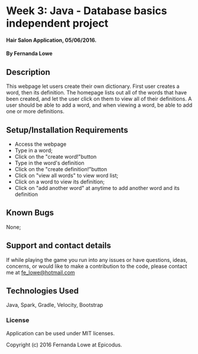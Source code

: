 # Week 3: Java - Database basics independent project

#### Hair Salon Application, 05/06/2016.

#### By Fernanda Lowe

## Description

This webpage let users create their own dictionary. First user creates a word,  then its definition. The homepage lists out all of the words that have been created, and let the user click on them to view all of their definitions. A user should be able to add a word, and when viewing a word, be able to add one or more definitions.

## Setup/Installation Requirements

* Access the webpage
* Type in a word;
* Click on the "create word!"button
* Type in the word's definition
* Click on the "create definition!"button
* Click on "view all words" to view word list;
* Click on a word to view its definition;
* Click on "add another word" at anytime to add another word and its definition

## Known Bugs

None;

## Support and contact details

If while playing the game you run into any issues or have questions, ideas, concerns, or would like to make a contribution to the code, please contact me at fe_lowe@hotmail.com

## Technologies Used

Java, Spark, Gradle, Velocity, Bootstrap

### License

Application can be used under MIT licenses.

Copyright (c) 2016 Fernanda Lowe at Epicodus.
